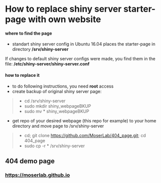 # How to replace shiny server starter-page with own website

#### where to find the page

- standart shiny server config in Ubuntu 16.04 places the starter-page in directory **/srv/shiny-server**

 If changes to default shiny server configs were made, you find them in the file: **/etc/shiny-server/shiny-server.conf** 
 
 #### how to replace it
 
 - to do following instructions, you need **root** access
 - create backup of original shiny server page: 
 >- cd /srv/shiny-server
 >- sudo mkdir shiny_webpageBKUP
 >- sudo mv * shiny_webpageBKUP
 
 - get repo of your desired webpage (this repo for example) to your home directory and  move page to /srv/shiny-server
  >- cd; git clone https://github.com/MoserLab/404_page.git; cd 404_page
  >- sudo cp -r * /srv/shiny-server
      

 
## **404 demo page**

### https://moserlab.github.io
 


